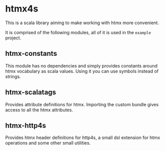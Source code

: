 # htmx4s

This is a scala library aiming to make working with htmx more
convenient.

It is comprised of the following modules, all of it is used in the
`example` project.

## htmx-constants

This module has no dependencies and simply provides constants around
htmx vocabulary as scala values. Using it you can use symbols instead
of strings.


## htmx-scalatags

Provides attribute definitions for htmx. Importing the custom bundle
gives access to all the htmx attributes.


## htmx-http4s

Provides htmx header definitions for http4s, a small dsl extension for
htmx operations and some other small utilities.

